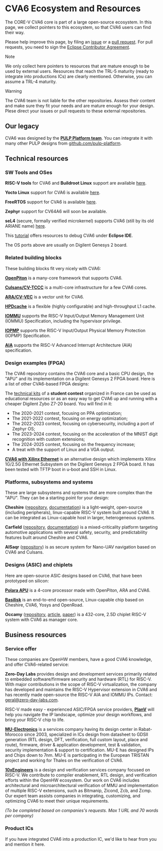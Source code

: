 # CVA6 Ecosystem and Resources

The CORE-V CVA6 core is part of a large open-source ecosystem. In this page, we collect pointers to this ecosystem, so that CVA6 users can find their way.

Please help improve this page, by filing an [issue](https://github.com/openhwgroup/cva6/issues) or a [pull request](https://github.com/openhwgroup/cva6/pulls). For pull requests, you need to sign the [Eclipse Contributor Agreement](https://www.eclipse.org/legal/ECA.php).

> [!NOTE]
> We only collect here pointers to resources that are mature enough to be used by external users.
> Resources that reach the TRL-5 maturity (ready to integrate into productions ICs) are clearly mentioned.
> Otherwise, you can assume a TRL-4 maturity.

> [!WARNING]  
> The CVA6 team is not liable for the other repositories.
> Assess their content and make sure they fit your needs and are mature enough for your design.
> Plese direct your issues or pull requests to these external repositories.

## Our legacy

CVA6 was designed by the **[PULP Platform team](https://www.pulp-platform.org/)**. You can integrate it with many other PULP designs from [github.com/pulp-platform](https://github.com/pulp-platform).

## Technical resources

### SW Tools and OSes

**RISC-V tools** for CVA6 and **Buildroot Linux** support are available [here](https://github.com/openhwgroup/cva6-sdk).

**Yocto Linux** support for CVA6 is available [here](https://github.com/openhwgroup/meta-cva6-yocto).

**FreeRTOS** support for CVA6 is available [here](https://github.com/FreeRTOS/FreeRTOS-Partner-Supported-Demos/tree/main/RISC-V_cva6).

**Zephyr** support for CV64A6 will soon be available.

**seL4** (secure, formally verified microkernel) supports CVA6 (still by its old ARIANE name) [here](https://docs.sel4.systems/Hardware/ariane.html).

This [tutorial](https://github.com/ThalesGroup/cva6-eclipse-demo) offers resources to debug CVA6 under **Eclipse IDE**.

The OS ports above are usually on Digilent Genesys 2 board.

### Related building blocks

These building blocks fit very nicely with CVA6:

**[OpenPiton](https://github.com/PrincetonUniversity/openpiton)** is a many-core framework that supports CVA6.

**[Culsans/CV-TCCC](https://github.com/pulp-platform/culsans)** is a multi-core infrastructure for a few CVA6 cores.

**[ARA/CV-VEC](https://github.com/pulp-platform/ara)** is a vector unit for CVA6.

**[HPDcache](https://github.com/openhwgroup/cv-hpdcache)** is a flexible (highly configurable) and high-throughput L1 cache.

**[IOMMU](https://github.com/zero-day-labs/riscv-iommu)** supports the RISC-V Input/Output Memory Management Unit (IOMMU) Specification, including the hypervisor privilege.

**[IOPMP](https://github.com/zero-day-labs/riscv-iopmp)** supports the RISC-V Input/Output Physical Memory Protection (IOPMP) Specification.

**[AIA](https://github.com/zero-day-labs/riscv-aia)** supports the RISC-V Advanced Interrupt Architecture (AIA) specification.

### Design examples (FPGA)

The CVA6 repository contains the CVA6 core and a basic CPU design, the "APU" and its implementation on a Digilent Genesys 2 FPGA board. Here is a list of other CVA6-based FPGA designs:

The [technical kits](https://github.com/thalesgroup/cva6-softcore-contest) of a **student contest** organized in France can be used as educational resources or as an easy way to get CVA6 up and running with a cheaper Digilent Zybo Z7-20 board. You will find in it:
- The 2020-2021 contest, focusing on PPA optimization;
- The 2021-2022 contest, focusing on energy optimization;
- The 2022-2023 contest, focusing on cybersecurity, including a port of Zephyr OS;
- The 2023-2024 contest, focusing on the acceleration of the MNIST digit recognition with custom extensions;
- The 2024-2025 contest, focusing on the frequency increase;
- A treat with the support of Linux and a VGA output.

**[CVA6 with Xilinx Ethernet](https://github.com/cispa/CVA6-Vivado-Project-with-Xilinx-AXI-Ethernet/)** is an alternative design which implements Xilinx 1G/2.5G Ethernet Subsystem on the Digilent Genesys 2 FPGA board. It has been tested with TFTP boot in u-boot and SSH in Linux.

### Platforms, subsystems and systems

These are large subsystems and systems that are more complex than the "APU". They can be a starting point for your design:

**Cheshire** ([repository](https://github.com/pulp-platform/cheshire), [documentation](https://pulp-platform.github.io/cheshire/))
is a light-weight, open-source (including peripherals), linux-capable RISC-V system built around CVA6.
It can be integrated as Linux-capable host in larger, heterogeneous systems.

**Carfield** ([repository](https://github.com/pulp-platform/carfield), [documentation](https://pulp-platform.github.io/carfield/))
is a mixed-criticality platform targeting automotive applications with several safety, security,
and predictability features built around Cheshire and CVA6.

**AlSaqr** ([repository](https://github.com/AlSaqr-platform/he-soc/tree/master))
is as secure system for Nano-UAV navigation based on CVA6 and Culsans.

### Designs (ASIC) and chiplets

Here are open-source ASIC designs based on CVA6, that have been prototyped on silicon:

**[Polara APU](https://github.com/openhwgroup/core-v-polara-apu)**
is a 4-core processor made with OpenPiton, ARA and CVA6.

**[Basilisk](https://github.com/pulp-platform/cheshire-ihp130-o)**
is an end-to-end open-source, Linux-capable chip based on Cheshire, CVA6, Yosys and OpenRoad.

**Occamy** ([repository](https://github.com/pulp-platform/occamy),
[article](https://pulp-platform.org/occamy/),
[paper](https://doi.org/10.1109/VLSITechnologyandCir46783.2024.10631529))
is a 432-core, 2.5D chiplet RISC-V system with CVA6 as manager core.

## Business resources

### Service offer

These companies are OpenHW members, have a good CVA6 knowledge, and offer CVA6-related service:

**Zero-Day Labs** provides design and development services primarily related to embedded software/firmware security and hardware (RTL) for RISC-V.
With major contributions in the scope of RISC-V virtualization, the company has developed and maintains the RISC-V Hypervisor extension in CVA6
and has recently made open-source the RISC-V AIA and IOMMU IPs.
Contact: [geral@zero-day-labs.com](mailto:geral@zero-day-labs.com).

RISC-V made easy - experienced ASIC/FPGA service providers, [**PlanV**](https://planv.tech/) will help you navigate the IP landscape,
optimize your design workflows, and bring your RISC-V chip to life.

[**MU-Electronics**](https://www.mu-e.com/) is a services company having its design center in Rabat-Morocco since 2003, specialized in ICs design from datasheet to GDSII generation
(RTL design, DFT, verification, full custom layout, place and route), firmware, driver & application development, test & validation, security implementation & support to certification.
MU-E has designed IPs and Chips down to 7nm. MU-E is participating in the European TRISTAN project and working for Thales on the verification of CVA6.

[**10xEngineers**](https://10xengineers.ai/) is a design and verification services company focused on RISC-V. We contribute to compiler enablement, RTL design,
and verification efforts within the OpenHW ecosystem. Our work on CVA6 includes architectural and microarchitectural verification of MMU
and implementation of multiple RISC-V extensions, such as Bitmanip, Zicond, Zcb, and Zcmp. Our expert team assists companies in integrating,
customizing, and optimizing CVA6 to meet their unique requirements.

 _(To be completed based on companies's requests. Max 1 URL and 70 words per company)_

### Product ICs

If you have integrated CVA6 into a production IC, we'd like to hear from you and mention it here.

